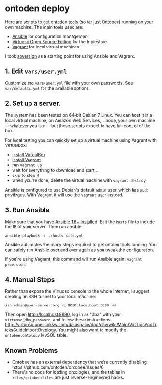 # ontoden deploy

Here are scripts to get [ontoden](https://github.com/ontoden) tools (so far just [Ontobee](https://github.com/ontoden/ontobee)) running on your own machine. The main tools used are:

- [Ansible](http://www.ansible.com) for configuration management
- [Virtuoso Open Source Edition](http://virtuoso.openlinksw.com/dataspace/doc/dav/wiki/Main/) for the triplestore
- [Vagrant](https://www.vagrantup.com) for local virtual machines

I took [sovereign](https://github.com/al3x/sovereign) as a starting point for using Ansible and Vagrant.


## 1. Edit `vars/user.yml`

Customize the `vars/user.yml` file with your own passwords. See `var/defaults.yml` for the available options.


## 2. Set up a server.

The system has been tested on 64-bit Debian 7 Linux. You can host it in a local virtual machine, on Amazon Web Services, Linode, your own machine -- whatever you like -- but these scripts expect to have full control of the box.

For local testing you can quickly set up a virtual machine using Vagrant with VirtualBox:

- [install VirtualBox](https://www.virtualbox.org)
- [install Vagrant](https://docs.vagrantup.com/v2/installation/)
- run `vagrant up`
- wait for everything to download and start...
- skip to step 4
- when you're done, delete the virtual machine with `vagrant destroy`

Ansible is configured to use Debian's default `admin` user, which has `sudo` privileges. With Vagrant it will use the `vagrant` user instead.


## 3. Run Ansible

Make sure that you have [Ansible 1.6+ installed](http://docs.ansible.com/intro_installation.html#getting-ansible). Edit the `hosts` file to include the IP of your server. Then run ansible:

    ansible-playbook -i ./hosts site.yml

Ansible automates the many steps required to get ontden tools running. You can safely run Ansbile over and over again as you tweak the configuration.

If you're using Vagrant, this command will run Ansible again: `vagrant provision`.


## 4. Manual Steps

Rather than expose the Virtuoso console to the whole Internet, I suggest creating an SSH tunnel to your local machine:
    
    ssh admin@your-server.org -L 8890:localhost:8890 -N

Then open <http://localhost:8890>, log in as "dba" with your `virtuoso_dba_password`, and follow these instructions <http://virtuoso.openlinksw.com/dataspace/doc/dav/wiki/Main/VirtTipsAndTricksGuideImportOntology>. You might also want to modify the `ontobee.ontology` MySQL table.


## Known Problems

- Ontobee has an external dependency that we're currently disabling: <https://github.com/ontoden/ontobee/issues/6>
- There's no code for loading ontologies, and the tables in `roles/ontobee/files` are just reverse-engineered hacks.




